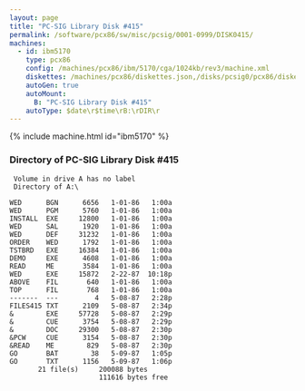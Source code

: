 ```yaml
---
layout: page
title: "PC-SIG Library Disk #415"
permalink: /software/pcx86/sw/misc/pcsig/0001-0999/DISK0415/
machines:
  - id: ibm5170
    type: pcx86
    config: /machines/pcx86/ibm/5170/cga/1024kb/rev3/machine.xml
    diskettes: /machines/pcx86/diskettes.json,/disks/pcsig0/pcx86/diskettes.json
    autoGen: true
    autoMount:
      B: "PC-SIG Library Disk #415"
    autoType: $date\r$time\rB:\rDIR\r
---
```


{% include machine.html id="ibm5170" %}

### Directory of PC-SIG Library Disk #415

     Volume in drive A has no label
     Directory of A:\

    WED      BGN      6656   1-01-86   1:00a
    WED      PGM      5760   1-01-86   1:00a
    INSTALL  EXE     12800   1-01-86   1:00a
    WED      SAL      1920   1-01-86   1:00a
    WED      DEF     31232   1-01-86   1:00a
    ORDER    WED      1792   1-01-86   1:00a
    TSTBRD   EXE     16384   1-01-86   1:00a
    DEMO     EXE      4608   1-01-86   1:00a
    READ     ME       3584   1-01-86   1:00a
    WED      EXE     15872   2-22-87  10:18p
    ABOVE    FIL       640   1-01-86   1:00a
    TOP      FIL       768   1-01-86   1:00a
    -------  ---         4   5-08-87   2:28p
    FILES415 TXT      2109   5-08-87   2:34p
    &        EXE     57728   5-08-87   2:29p
    &        CUE      3754   5-08-87   2:29p
    &        DOC     29300   5-08-87   2:30p
    &PCW     CUE      3154   5-08-87   2:30p
    &READ    ME        829   5-08-87   2:30p
    GO       BAT        38   5-09-87   1:05p
    GO       TXT      1156   5-09-87   1:06p
           21 file(s)     200088 bytes
                          111616 bytes free
